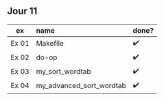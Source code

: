 Jour 11
-------

| ex | name | done? |
| :-: | :- | :- |
| Ex 01 | Makefile | :heavy_check_mark:
| Ex 02 | do-op | :heavy_check_mark:
| Ex 03 | my_sort_wordtab | :heavy_check_mark:
| Ex 04 | my_advanced_sort_wordtab | :heavy_check_mark:

